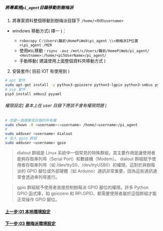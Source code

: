 <!-- markdownlint-disable -->

##### 將專案裡`pi_agent`目錄移動到樹梅派

1. 將專案資料整個移動到樹梅派目錄下 `/home/<你的username>`

- windows 移動方式( 擇一 )：

  - `robocopy C:\Users\職前\HomePiWeb\pi_agent \\<樹梅派IP位置>\pi_agent /MIR`
  - 使用`WSL`移動 : `rsync -avz /mnt/c/Users/職前/HomePiWeb/pi_agent/ <Hostname>:/home/<pi5UserName>/pi_agent/`
  - 手動移動( 建議使用上面整個資料夾移動方式 )

2. 安裝套件( 目前 IOT 有使用到 )

```bash
# apt 套件
sudo apt-get install -y python3-gpiozero python3-lgpio python3-smbus python3-libgpiod i2c-tools
# pip 套件
pip3 install smbus2 pyyaml

```

###### 權限設定( 基本上在 user 目錄下應該不會有權限問題 )

```bash
# 改變一個檔案或目錄的所有權
sudo chown -R <username>:<username> /home/<username>/pi_agent
#
sudo adduser <username> dialout
# 加入 gpio 群組
sudo adduser <username> gpio
```

> dialout 群組是 Linux 系統中一個常見的特殊群組，其主要作用是讓使用者能夠存取串列埠（Serial Port）和數據機（Modem）。
> dialout 群組賦予使用者存取串列埠（如 /dev/ttyS0、/dev/ttyUSB0）的權限。這對於與樹莓派的 GPIO 腳位或外部硬體（如 Arduino）通訊非常重要，因為這些通訊通常會透過串列埠進行。

> gpio 群組賦予使用者直接控制樹莓派 GPIO 腳位的權限。許多 Python GPIO 函式庫，如 gpiozero 和 RPi.GPIO，都需要使用者屬於這個群組才能正常操作 GPIO 腳位。

#### [上一步:01 本地環境設定](01本地環境設定.md)

#### [下一步:03 樹梅派環境設定](03樹梅派序號綁定.md)
